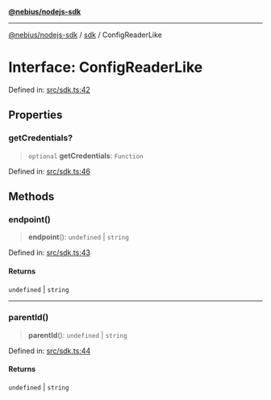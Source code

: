 [**@nebius/nodejs-sdk**](../../README.md)

***

[@nebius/nodejs-sdk](../../README.md) / [sdk](../README.md) / ConfigReaderLike

# Interface: ConfigReaderLike

Defined in: [src/sdk.ts:42](https://github.com/nebius/nodejs-sdk/blob/2ec552fb564ad8fdbf78c4eb6e73ce9101501e8a/src/sdk.ts#L42)

## Properties

### getCredentials?

> `optional` **getCredentials**: `Function`

Defined in: [src/sdk.ts:46](https://github.com/nebius/nodejs-sdk/blob/2ec552fb564ad8fdbf78c4eb6e73ce9101501e8a/src/sdk.ts#L46)

## Methods

### endpoint()

> **endpoint**(): `undefined` \| `string`

Defined in: [src/sdk.ts:43](https://github.com/nebius/nodejs-sdk/blob/2ec552fb564ad8fdbf78c4eb6e73ce9101501e8a/src/sdk.ts#L43)

#### Returns

`undefined` \| `string`

***

### parentId()

> **parentId**(): `undefined` \| `string`

Defined in: [src/sdk.ts:44](https://github.com/nebius/nodejs-sdk/blob/2ec552fb564ad8fdbf78c4eb6e73ce9101501e8a/src/sdk.ts#L44)

#### Returns

`undefined` \| `string`
